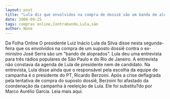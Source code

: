 ```yaml
---
layout: post
title: "Lula diz que envolvidos na compra de dossiê são um bando de aloprados"
date: 2006-09-25
tags: compras online,Contrabando,Lula,são
author: None
---
```

Da Folha Online
O presidente Luiz Inácio Lula da Silva disse nesta segunda-feira que os envolvidos na compra de um suposto dossiê contra o ex-ministro José Serra são um \"bando de aloprados\". Lula deu uma entrevista para três rádios populares de São Paulo e do Rio de Janeiro. A entrevista não constava da agenda de Lula de presidente nem de candidato.
Na entrevista, Lula disse ainda que o responsável pela escolha da equipe de campanha é o presidente do PT, Ricardo Berzoini. Após a crise deflagrada pela tentativa de compra do suposto dossiê, Berzoini foi afastado da coordenação da campanha à reeleição de Lula. Ele foi substitu?do por Marco Aurélio Garcia.
Leia mais aqui. 